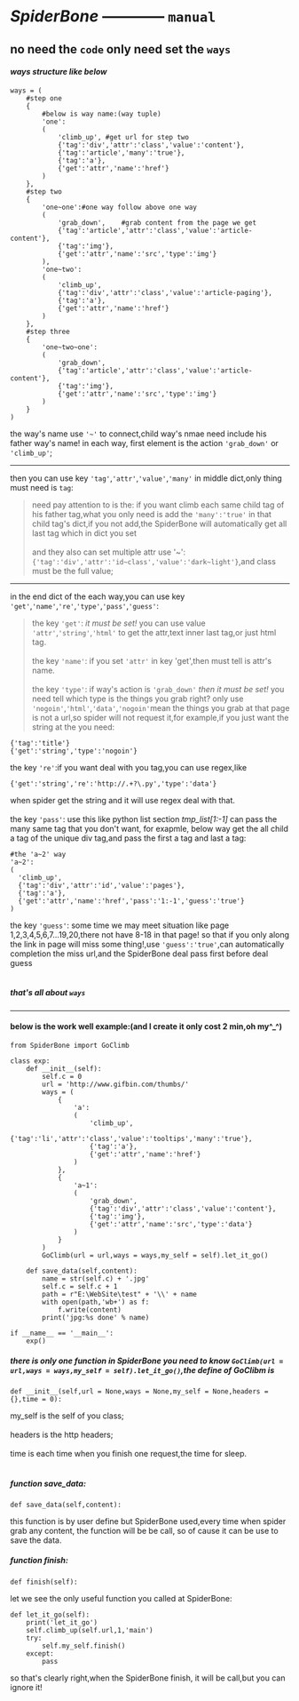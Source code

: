*****SpiderBone***** ———— `manual`
=================================================
no need the `code` only need set the `ways`
---------------------------------------------
#### _ways structure like below_
```
ways = (
	#step one 
	{
		#below is way name:(way tuple)
		'one':
		(
			'climb_up',	#get url for step two
			{'tag':'div','attr':'class','value':'content'},	
			{'tag':'article','many':'true'},
			{'tag':'a'},
			{'get':'attr','name':'href'}
		)
	},
	#step two
	{	
		'one~one':#one way follow above one way
		(
			'grab_down',	#grab content from the page we get
			{'tag':'article','attr':'class','value':'article-content'},	
			{'tag':'img'},
			{'get':'attr','name':'src','type':'img'}
		),
		'one~two':
		(
			'climb_up',
			{'tag':'div','attr':'class','value':'article-paging'},
			{'tag':'a'},
			{'get':'attr','name':'href'}
		)
	},
	#step three
	{
		'one~two~one':
		(
			'grab_down',
			{'tag':'article','attr':'class','value':'article-content'},
			{'tag':'img'},
			{'get':'attr','name':'src','type':'img'}
		)
	}
)
```
the way's name use `'~'` to connect,child way's nmae need include his father way's name! in each way, first element is the action `'grab_down'` or `'climb_up'`;
***
then you can use key `'tag'`,`'attr'`,`'value'`,`'many'` in middle dict,only thing must need is `tag`:
>need pay attention to is the: if you want climb each same child tag of his father tag,what you only need is add the `'many':'true'` in that child tag's dict,if you not add,the SpiderBone will automatically get all last tag which in dict you set
<br></br>
and they also can set multiple attr use '~': `{'tag':'div','attr':'id~class','value':'dark~light'}`,and class must be the full value;
***
in the end dict of the each way,you can use key `'get'`,`'name'`,`'re'`,`'type'`,`'pass'`,`'guess'`:
>the key `'get'`: _it must be set!_ you can use value `'attr'`,`'string'`,`'html'` to get the attr,text inner last tag,or just html tag.
<br></br>
the key `'name'`: if you set `'attr'` in key 'get',then must tell is attr's name.
<br></br>
the key `'type'`: if way's action is `'grab_down'` _then it must be set!_ you need tell which type is the things you grab right? only use `'nogoin'`,`'html'`,`'data'`,`'nogoin'`mean the things you grab at that page is not a url,so spider will not request it,for example,if you just want the string at the <title></title> you need:
```
{'tag':'title'}
{'get':'string','type':'nogoin'}
```
the key `'re'`:if you want deal with you tag,you can use regex,like
```
{'get':'string','re':'http://.+?\.py','type':'data'}
```
when spider get the string and it will use regex deal with that.
<br></br>
the key `'pass'`: use this like python list section  _tmp_list[1:-1]_ can pass the many same tag that you don't want, for exapmle, below way get the all child a tag of the unique div tag,and pass the first a tag and last a tag:
```
#the 'a~2' way
'a~2':
(
  'climb_up',
  {'tag':'div','attr':'id','value':'pages'},
  {'tag':'a'},
  {'get':'attr','name':'href','pass':'1:-1','guess':'true'}
)
```
the key `'guess'`: some time we may meet situation like page 1,2,3,4,5,6,7...19,20,there not have 8-18 in that page! so that if you only along the link in page will miss some thing!,use `'guess':'true'`,can automatically completion the miss url,and the SpiderBone deal pass first before deal guess
<br></br>
##### that's all about `ways`
***
#### below is the work well example:(and I create it only cost 2 min,oh my^_^)
```
from SpiderBone import GoClimb

class exp:
	def __init__(self):
		self.c = 0
		url = 'http://www.gifbin.com/thumbs/'
		ways = (
			{
				'a':
				(
					'climb_up',
					{'tag':'li','attr':'class','value':'tooltips','many':'true'},
					{'tag':'a'},
					{'get':'attr','name':'href'}
				)
			},
			{
				'a~1':
				(
					'grab_down',
					{'tag':'div','attr':'class','value':'content'},
					{'tag':'img'},
					{'get':'attr','name':'src','type':'data'}
				)				
			}
		)
		GoClimb(url = url,ways = ways,my_self = self).let_it_go()
		
	def save_data(self,content):
		name = str(self.c) + '.jpg'
		self.c = self.c + 1
		path = r"E:\WebSite\test" + '\\' + name
		with open(path,'wb+') as f:
			f.write(content)
		print('jpg:%s done' % name)
		
if __name__ == '__main__':
	exp()
```
##### there is only one function in SpiderBone you need to know `GoClimb(url = url,ways = ways,my_self = self).let_it_go()`,the define of GoClibm is 
```
def __init__(self,url = None,ways = None,my_self = None,headers = {},time = 0):
```
my_self is the self of you class;
<br></br>
headers is the http headers;
<br></br>
time is each time when you finish one request,the time for sleep.
<br></br>
##### function save_data: 
```
def save_data(self,content):
```
this function is by user define but SpiderBone used,every time when spider grab any content, the function will be be call, so of cause it can be use to save the data.
##### function finish:
```
def finish(self):
```
let we see the only useful function you called at SpiderBone:
```
def let_it_go(self):
	print('let_it_go')
	self.climb_up(self.url,1,'main')
	try:
		self.my_self.finish()
	except:
		pass
```
so that's clearly right,when the SpiderBone finish, it will be call,but you can ignore it!
